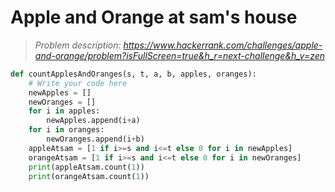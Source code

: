 # Apple and Orange at sam's house 

> *Problem description: https://www.hackerrank.com/challenges/apple-and-orange/problem?isFullScreen=true&h_r=next-challenge&h_v=zen*

```python 
def countApplesAndOranges(s, t, a, b, apples, oranges):
    # Write your code here
    newApples = []
    newOranges = []
    for i in apples:
        newApples.append(i+a)
    for i in oranges:
        newOranges.append(i+b)
    appleAtsam = [1 if i>=s and i<=t else 0 for i in newApples]
    orangeAtsam = [1 if i>=s and i<=t else 0 for i in newOranges]
    print(appleAtsam.count(1))
    print(orangeAtsam.count(1))
```

